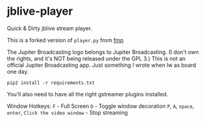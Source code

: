 jblive-player
=============

Quick &amp; Dirty jblive stream player.

This is a forked version of `player.py` from [fmp](https://github.com/the7erm/fmp-pg)

The Jupiter Broadcasting logo belongs to Jupiter Broadcasting. (I don't own the 
rights, and it's NOT being released under the GPL 3.)  This is not an official
Jupiter Broadcasting app.  Just something I wrote when Iw as board one day.

```pip2 install -r requirements.txt```

You'll also need to have all the right gstreamer plugins installed.

Window Hotkeys:
`F` - Full Screen
`D` - Toggle window decoration
`P`, `A`, `space`, `enter`, `Click the video window` - Stop streaming
